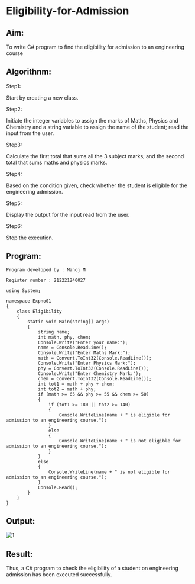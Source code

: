 # Eligibility-for-Admission

## Aim:
To write C# program to find the eligibility for admission to an engineering course

## Algorithnm:
Step1:

Start by creating a new class.

Step2:

Initiate the integer variables to assign the marks of Maths, Physics and Chemistry and a string variable to assign the name of the student; read the input from the user.

Step3:

Calculate the first total that sums all the 3 subject marks; and the second total that sums maths and physics marks.

Step4:

Based on the condition given, check whether the student is eligible for the engineering admission.

Step5:

Display the output for the input read from the user.

Step6:

Stop the execution.

## Program:
~~~
Program developed by : Manoj M

Register number : 212221240027

using System;

namespace Expno01
{
    class Eligibility
    {
        static void Main(string[] args)
        {
            string name;
            int math, phy, chem;
            Console.Write("Enter your name:");
            name = Console.ReadLine();
            Console.Write("Enter Maths Mark:");
            math = Convert.ToInt32(Console.ReadLine());
            Console.Write("Enter Physics Mark:");
            phy = Convert.ToInt32(Console.ReadLine());
            Console.Write("Enter Chemistry Mark:");
            chem = Convert.ToInt32(Console.ReadLine());
            int tot1 = math + phy + chem;
            int tot2 = math + phy;
            if (math >= 65 && phy >= 55 && chem >= 50)
            {
                if (tot1 >= 180 || tot2 >= 140)
                {
                    Console.WriteLine(name + " is eligible for admission to an engineering course.");
                }
                else
                {
                    Console.WriteLine(name + " is not eligible for admission to an engineering course.");
                }
            }
            else
            {
                Console.WriteLine(name + " is not eligible for admission to an engineering course.");
            }
            Console.Read();
        }
    }
}
~~~



## Output:


![1](https://github.com/Manoj21500566/Eligibility-for-Admission/assets/94588708/75d56a66-8c78-4282-a40b-6cc23ec4df91)




## Result:
Thus, a C# program to check the eligibility of a student on engineering admission has been executed successfully.


